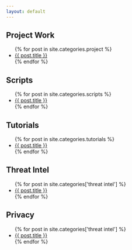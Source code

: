 ```yaml
---
layout: default
---
```



<h2>Project Work</h2>
<ul>
  {% for post in site.categories.project %}
    <li><a href="{{ post.url }}">{{ post.title }}</a></li>
  {% endfor %}
</ul>

<h2>Scripts</h2>
<ul>
  {% for post in site.categories.scripts %}
    <li><a href="{{ post.url }}">{{ post.title }}</a></li>
  {% endfor %}
</ul>

<h2>Tutorials</h2>
<ul>
  {% for post in site.categories.tutorials %}
    <li><a href="{{ post.url }}">{{ post.title }}</a></li>
  {% endfor %}
</ul>

<h2>Threat Intel</h2>
<ul>
  {% for post in site.categories['threat intel'] %}
    <li><a href="{{ post.url }}">{{ post.title }}</a></li>
  {% endfor %}
</ul>

<h2>Privacy</h2>
<ul>
  {% for post in site.categories['threat intel'] %}
    <li><a href="{{ post.url }}">{{ post.title }}</a></li>
  {% endfor %}
</ul>